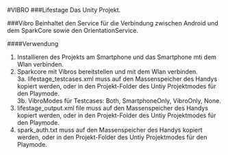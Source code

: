 ﻿#VIBRO
###Lifestage
Das Unity Projekt.  

###Vibro
Beinhaltet den Service für die Verbindung zwischen Android und dem SparkCore sowie den OrientationService.  

####Verwendung
1. Installieren des Projekts am Smartphone und das Smartphone mti dem Wlan verbinden.  
2. Sparkcore mit Vibros bereitstellen und mit dem Wlan verbinden.  
3a. lifestage_testcases.xml muss auf den Massenspeicher des Handys kopiert werden, oder in den Projekt-Folder des Untiy Projektmodes für den Playmode.  
3b. VibroModes für Testcases: Both, SmartphoneOnly, VibroOnly, None.  
4. lifestage_output.xml file muss auf den Massenspeicher des Handys kopiert werden, oder in den Projekt-Folder des Untiy Projektmodes für den Playmode.  
5. spark_auth.txt muss auf den Massenspeicher des Handys kopiert werden, oder in den Projekt-Folder des Untiy Projektmodes für den Playmode.  